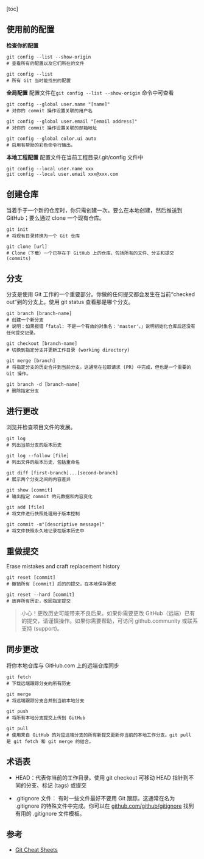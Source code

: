 
[toc]
## 使用前的配置

**检查你的配置**
```shell script
git config --list --show-origin
# 查看所有的配置以及它们所在的文件

git config --list
# 所有 Git 当时能找到的配置
```

**全局配置**
配置文件在`git config --list --show-origin` 命令中可查看
```shell script
git config --global user.name "[name]"
# 对你的 commit 操作设置关联的用户名

git config --global user.email "[email address]"
# 对你的 commit 操作设置关联的邮箱地址

git config --global color.ui auto
# 启用有帮助的彩色命令行输出。
```

**本地工程配置**
配置文件在当前工程目录/.git/config 文件中
```shell script
git config --local user.name xxx
git config --local user.email xxx@xxx.com
```

## 创建仓库
当着手于一个新的仓库时，你只需创建一次。要么在本地创建，然后推送到 GitHub；要么通过 clone 一个现有仓库。
```shell script
git init
# 将现有目录转换为一个 Git 仓库

git clone [url]
# Clone（下载）一个已存在于 GitHub 上的仓库，包括所有的文件、分支和提交 (commits)
```
## 分支
分支是使用 Git 工作的一个重要部分。你做的任何提交都会发生在当前“checked out”到的分支上。使用 git status 查看那是哪个分支。
```shell script
git branch [branch-name]
# 创建一个新分支
# 说明：如果报错「fatal: 不是一个有效的对象名：'master'。」说明初始化仓库后还没有任何提交记录。

git checkout [branch-name]
# 切换到指定分支并更新工作目录 (working directory)

git merge [branch]
# 将指定分支的历史合并到当前分支。这通常在拉取请求 (PR) 中完成，但也是一个重要的 Git 操作。

git branch -d [branch-name]
# 删除指定分支
```
## 进行更改
浏览并检查项目文件的发展。
```shell script
git log
# 列出当前分支的版本历史

git log --follow [file]
# 列出文件的版本历史，包括重命名

git diff [first-branch]...[second-branch]
# 展示两个分支之间的内容差异

git show [commit]
# 输出指定 commit 的元数据和内容变化

git add [file]
# 将文件进行快照处理用于版本控制

git commit -m"[descriptive message]"
# 将文件快照永久地记录在版本历史中
```
## 重做提交
Erase mistakes and craft replacement history
```shell script
git reset [commit]
# 撤销所有 [commit] 后的的提交，在本地保存更改

git reset --hard [commit]
# 放弃所有历史，改回指定提交
```
> 小心！更改历史可能带来不良后果。如果你需要更改 GitHub（远端）已有的提交，请谨慎操作。如果你需要帮助，可访问 github.community 或联系支持 (support)。


## 同步更改
将你本地仓库与 GitHub.com 上的远端仓库同步
```shell script
git fetch
# 下载远端跟踪分支的所有历史

git merge
# 将远端跟踪分支合并到当前本地分支

git push
# 将所有本地分支提交上传到 GitHub

git pull
# 使用来自 GitHub 的对应远端分支的所有新提交更新你当前的本地工作分支。git pull 是 git fetch 和 git merge 的结合。
```

## 术语表

- HEAD：代表你当前的工作目录。使用 git checkout 可移动 HEAD 指针到不同的分支、标记 (tags) 或提交

- .gitignore 文件：
有时一些文件最好不要用 Git 跟踪。这通常在名为 .gitignore 的特殊文件中完成。你可以在 [github.com/github/gitignore](https://github.com/github/gitignore) 找到有用的 .gitignore 文件模板。


## 参考
- [Git Cheat Sheets](https://github.github.com/training-kit/)